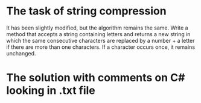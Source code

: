 # The task of string compression
It has been slightly modified, but the algorithm remains the same.
Write a method that accepts a string containing letters and returns a new string in which the same consecutive characters are replaced by a number + a letter if there are more than one characters.
If a character occurs once, it remains unchanged.
# The solution with comments on C# looking in .txt file
